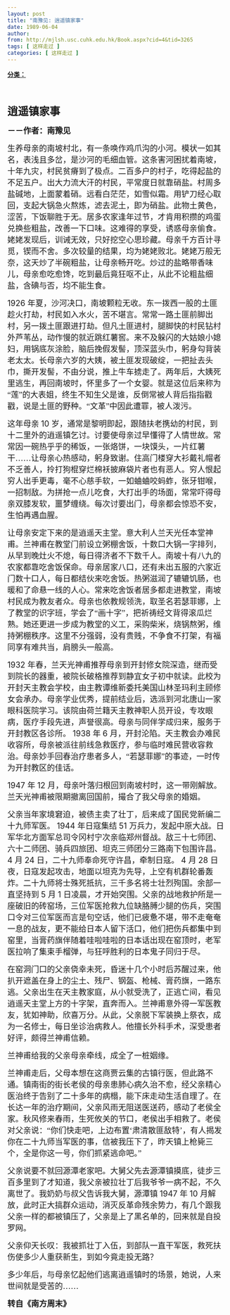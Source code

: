 ```yaml
---
layout: post
title: "南豫见: 逍遥镇家事"
date: 1989-06-04
author: 
from: http://mjlsh.usc.cuhk.edu.hk/Book.aspx?cid=4&tid=3265
tags: [ 这样走过 ]
categories: [ 这样走过 ]
---
```


<div style="margin: 15px 10px 10px 0px;">
 <div>
  <span id="ctl00_ContentPlaceHolder1_chapter1_SubjectLabel" style="font-weight:bold;text-decoration:underline;">
   分类：
  </span>
 </div>
 <!--[if gte mso 9]><xml>
 <o:OfficeDocumentSettings>
  <o:AllowPNG/>
 </o:OfficeDocumentSettings>
</xml><![endif]-->
 <!--[if gte mso 9]><xml>
 <w:WordDocument>
  <w:View>Normal</w:View>
  <w:Zoom>0</w:Zoom>
  <w:TrackMoves/>
  <w:TrackFormatting/>
  <w:PunctuationKerning/>
  <w:ValidateAgainstSchemas/>
  <w:SaveIfXMLInvalid>false</w:SaveIfXMLInvalid>
  <w:IgnoreMixedContent>false</w:IgnoreMixedContent>
  <w:AlwaysShowPlaceholderText>false</w:AlwaysShowPlaceholderText>
  <w:DoNotPromoteQF/>
  <w:LidThemeOther>EN-US</w:LidThemeOther>
  <w:LidThemeAsian>ZH-CN</w:LidThemeAsian>
  <w:LidThemeComplexScript>X-NONE</w:LidThemeComplexScript>
  <w:Compatibility>
   <w:BreakWrappedTables/>
   <w:SnapToGridInCell/>
   <w:WrapTextWithPunct/>
   <w:UseAsianBreakRules/>
   <w:DontGrowAutofit/>
   <w:SplitPgBreakAndParaMark/>
   <w:EnableOpenTypeKerning/>
   <w:DontFlipMirrorIndents/>
   <w:OverrideTableStyleHps/>
   <w:UseFELayout/>
  </w:Compatibility>
  <m:mathPr>
   <m:mathFont m:val="Cambria Math"/>
   <m:brkBin m:val="before"/>
   <m:brkBinSub m:val="&#45;-"/>
   <m:smallFrac m:val="off"/>
   <m:dispDef/>
   <m:lMargin m:val="0"/>
   <m:rMargin m:val="0"/>
   <m:defJc m:val="centerGroup"/>
   <m:wrapIndent m:val="1440"/>
   <m:intLim m:val="subSup"/>
   <m:naryLim m:val="undOvr"/>
  </m:mathPr></w:WordDocument>
</xml><![endif]-->
 <!--[if gte mso 9]><xml>
 <w:LatentStyles DefLockedState="false" DefUnhideWhenUsed="true"
  DefSemiHidden="true" DefQFormat="false" DefPriority="99"
  LatentStyleCount="276">
  <w:LsdException Locked="false" Priority="0" SemiHidden="false"
   UnhideWhenUsed="false" QFormat="true" Name="Normal"/>
  <w:LsdException Locked="false" Priority="9" SemiHidden="false"
   UnhideWhenUsed="false" QFormat="true" Name="heading 1"/>
  <w:LsdException Locked="false" Priority="9" QFormat="true" Name="heading 2"/>
  <w:LsdException Locked="false" Priority="0" QFormat="true" Name="heading 3"/>
  <w:LsdException Locked="false" Priority="9" QFormat="true" Name="heading 4"/>
  <w:LsdException Locked="false" Priority="9" QFormat="true" Name="heading 5"/>
  <w:LsdException Locked="false" Priority="9" QFormat="true" Name="heading 6"/>
  <w:LsdException Locked="false" Priority="9" QFormat="true" Name="heading 7"/>
  <w:LsdException Locked="false" Priority="9" QFormat="true" Name="heading 8"/>
  <w:LsdException Locked="false" Priority="9" QFormat="true" Name="heading 9"/>
  <w:LsdException Locked="false" Priority="39" Name="toc 1"/>
  <w:LsdException Locked="false" Priority="39" Name="toc 2"/>
  <w:LsdException Locked="false" Priority="39" Name="toc 3"/>
  <w:LsdException Locked="false" Priority="39" Name="toc 4"/>
  <w:LsdException Locked="false" Priority="39" Name="toc 5"/>
  <w:LsdException Locked="false" Priority="39" Name="toc 6"/>
  <w:LsdException Locked="false" Priority="39" Name="toc 7"/>
  <w:LsdException Locked="false" Priority="39" Name="toc 8"/>
  <w:LsdException Locked="false" Priority="39" Name="toc 9"/>
  <w:LsdException Locked="false" Priority="35" QFormat="true" Name="caption"/>
  <w:LsdException Locked="false" Priority="10" SemiHidden="false"
   UnhideWhenUsed="false" QFormat="true" Name="Title"/>
  <w:LsdException Locked="false" Priority="1" Name="Default Paragraph Font"/>
  <w:LsdException Locked="false" Priority="11" SemiHidden="false"
   UnhideWhenUsed="false" QFormat="true" Name="Subtitle"/>
  <w:LsdException Locked="false" Priority="22" SemiHidden="false"
   UnhideWhenUsed="false" QFormat="true" Name="Strong"/>
  <w:LsdException Locked="false" Priority="20" SemiHidden="false"
   UnhideWhenUsed="false" QFormat="true" Name="Emphasis"/>
  <w:LsdException Locked="false" Priority="59" SemiHidden="false"
   UnhideWhenUsed="false" Name="Table Grid"/>
  <w:LsdException Locked="false" UnhideWhenUsed="false" Name="Placeholder Text"/>
  <w:LsdException Locked="false" Priority="1" SemiHidden="false"
   UnhideWhenUsed="false" QFormat="true" Name="No Spacing"/>
  <w:LsdException Locked="false" Priority="60" SemiHidden="false"
   UnhideWhenUsed="false" Name="Light Shading"/>
  <w:LsdException Locked="false" Priority="61" SemiHidden="false"
   UnhideWhenUsed="false" Name="Light List"/>
  <w:LsdException Locked="false" Priority="62" SemiHidden="false"
   UnhideWhenUsed="false" Name="Light Grid"/>
  <w:LsdException Locked="false" Priority="63" SemiHidden="false"
   UnhideWhenUsed="false" Name="Medium Shading 1"/>
  <w:LsdException Locked="false" Priority="64" SemiHidden="false"
   UnhideWhenUsed="false" Name="Medium Shading 2"/>
  <w:LsdException Locked="false" Priority="65" SemiHidden="false"
   UnhideWhenUsed="false" Name="Medium List 1"/>
  <w:LsdException Locked="false" Priority="66" SemiHidden="false"
   UnhideWhenUsed="false" Name="Medium List 2"/>
  <w:LsdException Locked="false" Priority="67" SemiHidden="false"
   UnhideWhenUsed="false" Name="Medium Grid 1"/>
  <w:LsdException Locked="false" Priority="68" SemiHidden="false"
   UnhideWhenUsed="false" Name="Medium Grid 2"/>
  <w:LsdException Locked="false" Priority="69" SemiHidden="false"
   UnhideWhenUsed="false" Name="Medium Grid 3"/>
  <w:LsdException Locked="false" Priority="70" SemiHidden="false"
   UnhideWhenUsed="false" Name="Dark List"/>
  <w:LsdException Locked="false" Priority="71" SemiHidden="false"
   UnhideWhenUsed="false" Name="Colorful Shading"/>
  <w:LsdException Locked="false" Priority="72" SemiHidden="false"
   UnhideWhenUsed="false" Name="Colorful List"/>
  <w:LsdException Locked="false" Priority="73" SemiHidden="false"
   UnhideWhenUsed="false" Name="Colorful Grid"/>
  <w:LsdException Locked="false" Priority="60" SemiHidden="false"
   UnhideWhenUsed="false" Name="Light Shading Accent 1"/>
  <w:LsdException Locked="false" Priority="61" SemiHidden="false"
   UnhideWhenUsed="false" Name="Light List Accent 1"/>
  <w:LsdException Locked="false" Priority="62" SemiHidden="false"
   UnhideWhenUsed="false" Name="Light Grid Accent 1"/>
  <w:LsdException Locked="false" Priority="63" SemiHidden="false"
   UnhideWhenUsed="false" Name="Medium Shading 1 Accent 1"/>
  <w:LsdException Locked="false" Priority="64" SemiHidden="false"
   UnhideWhenUsed="false" Name="Medium Shading 2 Accent 1"/>
  <w:LsdException Locked="false" Priority="65" SemiHidden="false"
   UnhideWhenUsed="false" Name="Medium List 1 Accent 1"/>
  <w:LsdException Locked="false" UnhideWhenUsed="false" Name="Revision"/>
  <w:LsdException Locked="false" Priority="34" SemiHidden="false"
   UnhideWhenUsed="false" QFormat="true" Name="List Paragraph"/>
  <w:LsdException Locked="false" Priority="29" SemiHidden="false"
   UnhideWhenUsed="false" QFormat="true" Name="Quote"/>
  <w:LsdException Locked="false" Priority="30" SemiHidden="false"
   UnhideWhenUsed="false" QFormat="true" Name="Intense Quote"/>
  <w:LsdException Locked="false" Priority="66" SemiHidden="false"
   UnhideWhenUsed="false" Name="Medium List 2 Accent 1"/>
  <w:LsdException Locked="false" Priority="67" SemiHidden="false"
   UnhideWhenUsed="false" Name="Medium Grid 1 Accent 1"/>
  <w:LsdException Locked="false" Priority="68" SemiHidden="false"
   UnhideWhenUsed="false" Name="Medium Grid 2 Accent 1"/>
  <w:LsdException Locked="false" Priority="69" SemiHidden="false"
   UnhideWhenUsed="false" Name="Medium Grid 3 Accent 1"/>
  <w:LsdException Locked="false" Priority="70" SemiHidden="false"
   UnhideWhenUsed="false" Name="Dark List Accent 1"/>
  <w:LsdException Locked="false" Priority="71" SemiHidden="false"
   UnhideWhenUsed="false" Name="Colorful Shading Accent 1"/>
  <w:LsdException Locked="false" Priority="72" SemiHidden="false"
   UnhideWhenUsed="false" Name="Colorful List Accent 1"/>
  <w:LsdException Locked="false" Priority="73" SemiHidden="false"
   UnhideWhenUsed="false" Name="Colorful Grid Accent 1"/>
  <w:LsdException Locked="false" Priority="60" SemiHidden="false"
   UnhideWhenUsed="false" Name="Light Shading Accent 2"/>
  <w:LsdException Locked="false" Priority="61" SemiHidden="false"
   UnhideWhenUsed="false" Name="Light List Accent 2"/>
  <w:LsdException Locked="false" Priority="62" SemiHidden="false"
   UnhideWhenUsed="false" Name="Light Grid Accent 2"/>
  <w:LsdException Locked="false" Priority="63" SemiHidden="false"
   UnhideWhenUsed="false" Name="Medium Shading 1 Accent 2"/>
  <w:LsdException Locked="false" Priority="64" SemiHidden="false"
   UnhideWhenUsed="false" Name="Medium Shading 2 Accent 2"/>
  <w:LsdException Locked="false" Priority="65" SemiHidden="false"
   UnhideWhenUsed="false" Name="Medium List 1 Accent 2"/>
  <w:LsdException Locked="false" Priority="66" SemiHidden="false"
   UnhideWhenUsed="false" Name="Medium List 2 Accent 2"/>
  <w:LsdException Locked="false" Priority="67" SemiHidden="false"
   UnhideWhenUsed="false" Name="Medium Grid 1 Accent 2"/>
  <w:LsdException Locked="false" Priority="68" SemiHidden="false"
   UnhideWhenUsed="false" Name="Medium Grid 2 Accent 2"/>
  <w:LsdException Locked="false" Priority="69" SemiHidden="false"
   UnhideWhenUsed="false" Name="Medium Grid 3 Accent 2"/>
  <w:LsdException Locked="false" Priority="70" SemiHidden="false"
   UnhideWhenUsed="false" Name="Dark List Accent 2"/>
  <w:LsdException Locked="false" Priority="71" SemiHidden="false"
   UnhideWhenUsed="false" Name="Colorful Shading Accent 2"/>
  <w:LsdException Locked="false" Priority="72" SemiHidden="false"
   UnhideWhenUsed="false" Name="Colorful List Accent 2"/>
  <w:LsdException Locked="false" Priority="73" SemiHidden="false"
   UnhideWhenUsed="false" Name="Colorful Grid Accent 2"/>
  <w:LsdException Locked="false" Priority="60" SemiHidden="false"
   UnhideWhenUsed="false" Name="Light Shading Accent 3"/>
  <w:LsdException Locked="false" Priority="61" SemiHidden="false"
   UnhideWhenUsed="false" Name="Light List Accent 3"/>
  <w:LsdException Locked="false" Priority="62" SemiHidden="false"
   UnhideWhenUsed="false" Name="Light Grid Accent 3"/>
  <w:LsdException Locked="false" Priority="63" SemiHidden="false"
   UnhideWhenUsed="false" Name="Medium Shading 1 Accent 3"/>
  <w:LsdException Locked="false" Priority="64" SemiHidden="false"
   UnhideWhenUsed="false" Name="Medium Shading 2 Accent 3"/>
  <w:LsdException Locked="false" Priority="65" SemiHidden="false"
   UnhideWhenUsed="false" Name="Medium List 1 Accent 3"/>
  <w:LsdException Locked="false" Priority="66" SemiHidden="false"
   UnhideWhenUsed="false" Name="Medium List 2 Accent 3"/>
  <w:LsdException Locked="false" Priority="67" SemiHidden="false"
   UnhideWhenUsed="false" Name="Medium Grid 1 Accent 3"/>
  <w:LsdException Locked="false" Priority="68" SemiHidden="false"
   UnhideWhenUsed="false" Name="Medium Grid 2 Accent 3"/>
  <w:LsdException Locked="false" Priority="69" SemiHidden="false"
   UnhideWhenUsed="false" Name="Medium Grid 3 Accent 3"/>
  <w:LsdException Locked="false" Priority="70" SemiHidden="false"
   UnhideWhenUsed="false" Name="Dark List Accent 3"/>
  <w:LsdException Locked="false" Priority="71" SemiHidden="false"
   UnhideWhenUsed="false" Name="Colorful Shading Accent 3"/>
  <w:LsdException Locked="false" Priority="72" SemiHidden="false"
   UnhideWhenUsed="false" Name="Colorful List Accent 3"/>
  <w:LsdException Locked="false" Priority="73" SemiHidden="false"
   UnhideWhenUsed="false" Name="Colorful Grid Accent 3"/>
  <w:LsdException Locked="false" Priority="60" SemiHidden="false"
   UnhideWhenUsed="false" Name="Light Shading Accent 4"/>
  <w:LsdException Locked="false" Priority="61" SemiHidden="false"
   UnhideWhenUsed="false" Name="Light List Accent 4"/>
  <w:LsdException Locked="false" Priority="62" SemiHidden="false"
   UnhideWhenUsed="false" Name="Light Grid Accent 4"/>
  <w:LsdException Locked="false" Priority="63" SemiHidden="false"
   UnhideWhenUsed="false" Name="Medium Shading 1 Accent 4"/>
  <w:LsdException Locked="false" Priority="64" SemiHidden="false"
   UnhideWhenUsed="false" Name="Medium Shading 2 Accent 4"/>
  <w:LsdException Locked="false" Priority="65" SemiHidden="false"
   UnhideWhenUsed="false" Name="Medium List 1 Accent 4"/>
  <w:LsdException Locked="false" Priority="66" SemiHidden="false"
   UnhideWhenUsed="false" Name="Medium List 2 Accent 4"/>
  <w:LsdException Locked="false" Priority="67" SemiHidden="false"
   UnhideWhenUsed="false" Name="Medium Grid 1 Accent 4"/>
  <w:LsdException Locked="false" Priority="68" SemiHidden="false"
   UnhideWhenUsed="false" Name="Medium Grid 2 Accent 4"/>
  <w:LsdException Locked="false" Priority="69" SemiHidden="false"
   UnhideWhenUsed="false" Name="Medium Grid 3 Accent 4"/>
  <w:LsdException Locked="false" Priority="70" SemiHidden="false"
   UnhideWhenUsed="false" Name="Dark List Accent 4"/>
  <w:LsdException Locked="false" Priority="71" SemiHidden="false"
   UnhideWhenUsed="false" Name="Colorful Shading Accent 4"/>
  <w:LsdException Locked="false" Priority="72" SemiHidden="false"
   UnhideWhenUsed="false" Name="Colorful List Accent 4"/>
  <w:LsdException Locked="false" Priority="73" SemiHidden="false"
   UnhideWhenUsed="false" Name="Colorful Grid Accent 4"/>
  <w:LsdException Locked="false" Priority="60" SemiHidden="false"
   UnhideWhenUsed="false" Name="Light Shading Accent 5"/>
  <w:LsdException Locked="false" Priority="61" SemiHidden="false"
   UnhideWhenUsed="false" Name="Light List Accent 5"/>
  <w:LsdException Locked="false" Priority="62" SemiHidden="false"
   UnhideWhenUsed="false" Name="Light Grid Accent 5"/>
  <w:LsdException Locked="false" Priority="63" SemiHidden="false"
   UnhideWhenUsed="false" Name="Medium Shading 1 Accent 5"/>
  <w:LsdException Locked="false" Priority="64" SemiHidden="false"
   UnhideWhenUsed="false" Name="Medium Shading 2 Accent 5"/>
  <w:LsdException Locked="false" Priority="65" SemiHidden="false"
   UnhideWhenUsed="false" Name="Medium List 1 Accent 5"/>
  <w:LsdException Locked="false" Priority="66" SemiHidden="false"
   UnhideWhenUsed="false" Name="Medium List 2 Accent 5"/>
  <w:LsdException Locked="false" Priority="67" SemiHidden="false"
   UnhideWhenUsed="false" Name="Medium Grid 1 Accent 5"/>
  <w:LsdException Locked="false" Priority="68" SemiHidden="false"
   UnhideWhenUsed="false" Name="Medium Grid 2 Accent 5"/>
  <w:LsdException Locked="false" Priority="69" SemiHidden="false"
   UnhideWhenUsed="false" Name="Medium Grid 3 Accent 5"/>
  <w:LsdException Locked="false" Priority="70" SemiHidden="false"
   UnhideWhenUsed="false" Name="Dark List Accent 5"/>
  <w:LsdException Locked="false" Priority="71" SemiHidden="false"
   UnhideWhenUsed="false" Name="Colorful Shading Accent 5"/>
  <w:LsdException Locked="false" Priority="72" SemiHidden="false"
   UnhideWhenUsed="false" Name="Colorful List Accent 5"/>
  <w:LsdException Locked="false" Priority="73" SemiHidden="false"
   UnhideWhenUsed="false" Name="Colorful Grid Accent 5"/>
  <w:LsdException Locked="false" Priority="60" SemiHidden="false"
   UnhideWhenUsed="false" Name="Light Shading Accent 6"/>
  <w:LsdException Locked="false" Priority="61" SemiHidden="false"
   UnhideWhenUsed="false" Name="Light List Accent 6"/>
  <w:LsdException Locked="false" Priority="62" SemiHidden="false"
   UnhideWhenUsed="false" Name="Light Grid Accent 6"/>
  <w:LsdException Locked="false" Priority="63" SemiHidden="false"
   UnhideWhenUsed="false" Name="Medium Shading 1 Accent 6"/>
  <w:LsdException Locked="false" Priority="64" SemiHidden="false"
   UnhideWhenUsed="false" Name="Medium Shading 2 Accent 6"/>
  <w:LsdException Locked="false" Priority="65" SemiHidden="false"
   UnhideWhenUsed="false" Name="Medium List 1 Accent 6"/>
  <w:LsdException Locked="false" Priority="66" SemiHidden="false"
   UnhideWhenUsed="false" Name="Medium List 2 Accent 6"/>
  <w:LsdException Locked="false" Priority="67" SemiHidden="false"
   UnhideWhenUsed="false" Name="Medium Grid 1 Accent 6"/>
  <w:LsdException Locked="false" Priority="68" SemiHidden="false"
   UnhideWhenUsed="false" Name="Medium Grid 2 Accent 6"/>
  <w:LsdException Locked="false" Priority="69" SemiHidden="false"
   UnhideWhenUsed="false" Name="Medium Grid 3 Accent 6"/>
  <w:LsdException Locked="false" Priority="70" SemiHidden="false"
   UnhideWhenUsed="false" Name="Dark List Accent 6"/>
  <w:LsdException Locked="false" Priority="71" SemiHidden="false"
   UnhideWhenUsed="false" Name="Colorful Shading Accent 6"/>
  <w:LsdException Locked="false" Priority="72" SemiHidden="false"
   UnhideWhenUsed="false" Name="Colorful List Accent 6"/>
  <w:LsdException Locked="false" Priority="73" SemiHidden="false"
   UnhideWhenUsed="false" Name="Colorful Grid Accent 6"/>
  <w:LsdException Locked="false" Priority="19" SemiHidden="false"
   UnhideWhenUsed="false" QFormat="true" Name="Subtle Emphasis"/>
  <w:LsdException Locked="false" Priority="21" SemiHidden="false"
   UnhideWhenUsed="false" QFormat="true" Name="Intense Emphasis"/>
  <w:LsdException Locked="false" Priority="31" SemiHidden="false"
   UnhideWhenUsed="false" QFormat="true" Name="Subtle Reference"/>
  <w:LsdException Locked="false" Priority="32" SemiHidden="false"
   UnhideWhenUsed="false" QFormat="true" Name="Intense Reference"/>
  <w:LsdException Locked="false" Priority="33" SemiHidden="false"
   UnhideWhenUsed="false" QFormat="true" Name="Book Title"/>
  <w:LsdException Locked="false" Priority="37" Name="Bibliography"/>
  <w:LsdException Locked="false" Priority="39" QFormat="true" Name="TOC Heading"/>
 </w:LatentStyles>
</xml><![endif]-->
 <!--[if gte mso 10]>
<style>
 /* Style Definitions */
table.MsoNormalTable
	{mso-style-name:"Table Normal";
	mso-tstyle-rowband-size:0;
	mso-tstyle-colband-size:0;
	mso-style-noshow:yes;
	mso-style-priority:99;
	mso-style-parent:"";
	mso-padding-alt:0in 5.4pt 0in 5.4pt;
	mso-para-margin:0in;
	mso-para-margin-bottom:.0001pt;
	mso-pagination:widow-orphan;
	font-size:10.5pt;
	mso-bidi-font-size:11.0pt;
	font-family:Calibri;
	mso-ascii-font-family:Calibri;
	mso-ascii-theme-font:minor-latin;
	mso-hansi-font-family:Calibri;
	mso-hansi-theme-font:minor-latin;
	mso-font-kerning:1.0pt;
	mso-fareast-language:ZH-CN;}
</style>
<![endif]-->
 <!--StartFragment-->
 <p align="left" class="MsoNormal">
  <b>
   <span style="font-size: 18pt; font-family: 宋体;">
    <br/>
   </span>
  </b>
 </p>
 <p align="left" class="MsoNormal">
  <b>
   <span style="font-size: 18pt; font-family: 宋体;">
    逍遥镇家事
   </span>
  </b>
  <span style="font-size: 13.5pt;">
   <o:p>
   </o:p>
  </span>
 </p>
 <p align="left" class="MsoNormal">
  <b>
   <span lang="ZH-CN" style="font-size: 13.5pt; font-family: 宋体;">
    －－作者：南豫见
   </span>
  </b>
  <span style="font-size: 13.5pt;">
   <o:p>
   </o:p>
  </span>
 </p>
 <p align="left" class="MsoNormal">
  <span style="font-size: 13.5pt;">
   <o:p>
   </o:p>
  </span>
 </p>
 <p align="left" class="MsoNormal">
  <span lang="ZH-CN" style="font-size: 13.5pt; font-family: 宋体;">
   生养母亲的南坡村北，有一条唤作鸡爪沟的小河。模状一如其名，表浅且多岔，是沙河的毛细血管。这条害河困扰着南坡，十年九灾，村民贫瘠到了极点。二百多户的村子，吃得起盐的不足五户。出大力流大汗的村民，平常度日就靠硝盐。村周多盐碱地，上面蒙着硝。远看白茫茫，如雪似霜。用铲刀经心取回，支起大锅急火熬炼，滤去泥土，即为硝盐。此物土黄色，涩苦，下饭聊胜于无。居多农家逢年过节，才肯用积攒的鸡蛋兑换些粗盐，改善一下口味。这难得的享受，诱惑母亲偷食。姥姥发现后，训诫无效，只好挖空心思珍藏。母亲千方百计寻觅，锲而不舍。多次较量的结果，均为姥姥败北。姥姥万般无奈，这天炒了半碗粗盐，让母亲畅开吃。炒过的盐略带香味儿，母亲愈吃愈馋，吃到最后竟狂呕不止，从此不论粗盐细盐，含碘与否，均不能生食。
  </span>
  <span style="font-size: 13.5pt;">
   <o:p>
   </o:p>
  </span>
 </p>
 <p align="left" class="MsoNormal">
  <span style="font-size: 13.5pt;">
   1926
  </span>
  <span lang="ZH-CN" style="font-size: 13.5pt; font-family: 宋体;">
   年夏，沙河决口，南坡颗粒无收。东一拨西一股的土匪趁火打劫，村民如入水火，苦不堪言。常常一路土匪前脚出村，另一拨土匪跟进打劫。但凡土匪进村，腿脚快的村民钻村外芦苇丛，动作慢的就近跳红薯窖。来不及躲闪的大姑娘小媳妇，用锅底灰涂脸，脑后挽假发髻，顶深蓝头巾，躬身勾背装老太太。长母亲六岁的大姨，被土匪发现破绽，一把扯去头巾，撕开发髻，不由分说，推上牛车掳走了。两年后，大姨死里逃生，再回南坡时，怀里多了一个女婴。就是这位后来称为“莲”的大表姐，终生不知生父是谁，反倒常被人背后指指戳戳，说是土匪的野种。“文革”中因此遭罪，被人泼污。
  </span>
  <span style="font-size: 13.5pt;">
   <o:p>
   </o:p>
  </span>
 </p>
 <p align="left" class="MsoNormal">
  <span lang="ZH-CN" style="font-size: 13.5pt; font-family: 宋体;">
   这年母亲
  </span>
  <span style="font-size: 13.5pt;">
   10
  </span>
  <span lang="ZH-CN" style="font-size: 13.5pt; font-family: 宋体;">
   岁，通常是黎明即起，跟随扶老携幼的村民，到十二里外的逍遥镇乞讨。讨要使母亲过早懂得了人情世故。常常因一碗热乎乎的稀饭，一张烙饼，一块馍头，一片红薯干……让母亲心热感动，躬身致谢。住高门楼穿大衫戴礼帽者不乏善人，拎打狗棍穿烂棉袄披麻袋片者也有恶人。穷人恨起穷人出手更毒，毫不心慈手软，一如蛐蛐咬蚂蚱，张牙钳喉，一招制敌。为拼抢一点儿吃食，大打出手的场面，常常吓得母亲双膝发软，噩梦缠绕。每次讨要出门，母亲都会惊恐不安，生怕再遇血腥。
  </span>
  <span style="font-size: 13.5pt;">
   <o:p>
   </o:p>
  </span>
 </p>
 <p align="left" class="MsoNormal">
  <span lang="ZH-CN" style="font-size: 13.5pt; font-family: 宋体;">
   让母亲安定下来的是逍遥天主堂。意大利人兰天光任本堂神甫。兰神甫在教堂门前设立粥棚舍饭，十数口大锅一字排列，从早到晚灶火不熄，每日得济者不下数千人。南坡十有八九的农家都靠吃舍饭保命。母亲居家八口，还有未出五服的六家近门数十口人，每日都结伙来吃舍饭。热粥滋润了辘辘饥肠，也暖和了命悬一线的人心。常来吃舍饭者居多都走进教堂，南坡村民成为教友者众。母亲也依教规领洗，取圣名若瑟菲娜，上了教堂的识字班，学会了“画十字”，把祈祷经文背得滚瓜烂熟。她还更进一步成为教堂的义工，采购柴米，烧锅熬粥，维持粥棚秩序。这里不分强弱，没有贵贱，不争食不打架，有福同享有难共当，肩膀头一般高。
  </span>
  <span style="font-size: 13.5pt;">
   <o:p>
   </o:p>
  </span>
 </p>
 <p align="left" class="MsoNormal">
  <span style="font-size: 13.5pt;">
   1932
  </span>
  <span lang="ZH-CN" style="font-size: 13.5pt; font-family: 宋体;">
   年春，兰天光神甫推荐母亲到开封修女院深造，继而受到院长的器重，被院长破格推荐到静宜女子初中就读。此校为开封天主教会学校，由主教谭维新委托美国山林圣玛利主顾修女会承办。母亲学业优秀，提前结业后，选派到河北唐山一家眼科医院学习。该院由荷兰籍天主教神职人员开设，专攻眼病，医疗手段先进，声誉很高。母亲与同伴学成归来，服务于开封教区各诊所。
  </span>
  <span style="font-size: 13.5pt;">
   1938
  </span>
  <span lang="ZH-CN" style="font-size: 13.5pt; font-family: 宋体;">
   年
  </span>
  <span style="font-size: 13.5pt;">
   6
  </span>
  <span lang="ZH-CN" style="font-size: 13.5pt; font-family: 宋体;">
   月，开封沦陷。天主教会办难民收容所，母亲被派往前线急救医疗，参与临时难民营收容救治。母亲妙手回春治疗患者多人，“若瑟菲娜”的事迹，一时传为开封教区的佳话。
  </span>
  <span style="font-size: 13.5pt;">
   <o:p>
   </o:p>
  </span>
 </p>
 <p align="left" class="MsoNormal">
  <span style="font-size: 13.5pt;">
   1947
  </span>
  <span lang="ZH-CN" style="font-size: 13.5pt; font-family: 宋体;">
   年
  </span>
  <span style="font-size: 13.5pt;">
   12
  </span>
  <span lang="ZH-CN" style="font-size: 13.5pt; font-family: 宋体;">
   月，母亲叶落归根回到南坡村时，这一带刚解放。兰天光神甫被限期撤离回国前，撮合了我父母亲的婚姻。
  </span>
  <span style="font-size: 13.5pt;">
   <o:p>
   </o:p>
  </span>
 </p>
 <p align="left" class="MsoNormal">
  <span lang="ZH-CN" style="font-size: 13.5pt; font-family: 宋体;">
   父亲当年家境窘迫，被债主卖了壮丁，后来成了国民党新编二十九师军医。
  </span>
  <span style="font-size: 13.5pt;">
   1944
  </span>
  <span lang="ZH-CN" style="font-size: 13.5pt; font-family: 宋体;">
   年日寇集结
  </span>
  <span style="font-size: 13.5pt;">
   51
  </span>
  <span lang="ZH-CN" style="font-size: 13.5pt; font-family: 宋体;">
   万兵力，发起中原大战。日军华北方面军总司令冈村宁次亲临郑州督战。敌三十七师团、六十二师团、骑兵四旅团、坦克三师团分三路南下包围许昌。
  </span>
  <span style="font-size: 13.5pt;">
   4
  </span>
  <span lang="ZH-CN" style="font-size: 13.5pt; font-family: 宋体;">
   月
  </span>
  <span style="font-size: 13.5pt;">
   24
  </span>
  <span lang="ZH-CN" style="font-size: 13.5pt; font-family: 宋体;">
   日，二十九师奉命死守许昌，牵制日寇。
  </span>
  <span style="font-size: 13.5pt;">
   4
  </span>
  <span lang="ZH-CN" style="font-size: 13.5pt; font-family: 宋体;">
   月
  </span>
  <span style="font-size: 13.5pt;">
   28
  </span>
  <span lang="ZH-CN" style="font-size: 13.5pt; font-family: 宋体;">
   日夜，日寇发起攻击，地面以坦克为先导，上空有机群轮番轰炸。二十九师将士殊死抵抗，三千多名将士壮烈殉国。余部一直坚持到
  </span>
  <span style="font-size: 13.5pt;">
   5
  </span>
  <span lang="ZH-CN" style="font-size: 13.5pt; font-family: 宋体;">
   月
  </span>
  <span style="font-size: 13.5pt;">
   1
  </span>
  <span lang="ZH-CN" style="font-size: 13.5pt; font-family: 宋体;">
   日凌晨，才开始突围。父亲的战地救护所是一座破旧的砖窑场，三位军医抢救九位缺胳膊少腿的伤兵，突围口令对三位军医而言是句空话，他们已疲惫不堪，带不走奄奄一息的战友，更不能给日本人留下活口，他们把伤兵都集中到窑里，当膏药旗伴随着哇啦哇啦的日本话出现在窑顶时，老军医拉响了集束手榴弹，与狂呼胜利的日本鬼子同归于尽。
  </span>
  <span style="font-size: 13.5pt;">
   <o:p>
   </o:p>
  </span>
 </p>
 <p align="left" class="MsoNormal">
  <span lang="ZH-CN" style="font-size: 13.5pt; font-family: 宋体;">
   在窑洞门口的父亲侥幸未死，昏迷十几个小时后苏醒过来，他扒开遮盖在身上的尘土、残尸、钢盔、枪械、膏药旗，一路东逃。父亲出生在天主教家庭，从小就受洗了，正逃亡间，看见逍遥天主堂上方的十字架，直奔而入。兰神甫意外得一军医教友，犹如神助，欣喜万分。从此，父亲脱下军装换上祭衣，成为一名修士，每日坐诊治病救人。他擅长外科手术，深受患者好评，颇得兰神甫信赖。
  </span>
  <span style="font-size: 13.5pt;">
   <o:p>
   </o:p>
  </span>
 </p>
 <p align="left" class="MsoNormal">
  <span lang="ZH-CN" style="font-size: 13.5pt; font-family: 宋体;">
   兰神甫给我的父亲母亲牵线，成全了一桩姻缘。
  </span>
  <span style="font-size: 13.5pt;">
   <o:p>
   </o:p>
  </span>
 </p>
 <p align="left" class="MsoNormal">
  <span lang="ZH-CN" style="font-size: 13.5pt; font-family: 宋体;">
   兰神甫走后，父母本想在这商贾云集的古镇行医，但此路不通。镇南街的街长老侯的母亲患肺心病久治不愈，经父亲精心医治终于告别了二十多年的病榻，能下床走动生活自理了。在长达一年的治疗期间，父亲风雨无阻送医送药，感动了老侯全家。秋风修来春雨，生死攸关的节口，老侯出手相救了。老侯对父亲说：“你们快走吧，上边布置‘肃清散匪敌特’，有人揭发你在二十九师当军医的事，信被我压下了，昨天镇上枪毙三个，全是你这一号，你们抓紧逃命吧。”
  </span>
  <span style="font-size: 13.5pt;">
   <o:p>
   </o:p>
  </span>
 </p>
 <p align="left" class="MsoNormal">
  <span lang="ZH-CN" style="font-size: 13.5pt; font-family: 宋体;">
   父亲说要不就回源潭老家吧。大舅父先去源潭镇摸底，徒步三百多里到了才知道，我父亲被拉壮丁后我爷爷一病不起，不久离世了。我奶奶与叔父告诉我大舅，源潭镇
  </span>
  <span style="font-size: 13.5pt;">
   1947
  </span>
  <span lang="ZH-CN" style="font-size: 13.5pt; font-family: 宋体;">
   年
  </span>
  <span style="font-size: 13.5pt;">
   10
  </span>
  <span lang="ZH-CN" style="font-size: 13.5pt; font-family: 宋体;">
   月解放，此时正大搞群众运动，消灭反革命残余势力，有几个跟我父亲一样的都被镇压了，父亲是上了黑名单的，回来就是自投罗网。
  </span>
  <span style="font-size: 13.5pt;">
   <o:p>
   </o:p>
  </span>
 </p>
 <p align="left" class="MsoNormal">
  <span lang="ZH-CN" style="font-size: 13.5pt; font-family: 宋体;">
   父亲仰天长叹：我被抓壮丁入伍，到部队一直干军医，救死扶伤使多少人重获新生，到如今竟走投无路？
  </span>
  <span style="font-size: 13.5pt;">
   <o:p>
   </o:p>
  </span>
 </p>
 <p align="left" class="MsoNormal">
  <span lang="ZH-CN" style="font-size: 13.5pt; font-family: 宋体;">
   多少年后，与母亲忆起他们逃离逍遥镇时的场景，她说，人来世间就是受苦的……
  </span>
  <span style="font-size: 13.5pt;">
   <o:p>
   </o:p>
  </span>
 </p>
 <p align="left" class="MsoNormal">
  <span style="font-size: 13.5pt;">
   <o:p>
   </o:p>
  </span>
 </p>
 <p align="left" class="MsoNormal">
  <b>
   <span lang="ZH-CN" style="font-size: 13.5pt; font-family: 宋体;">
    转自《南方周末》
   </span>
  </b>
  <span style="font-size: 13.5pt;">
   <o:p>
   </o:p>
  </span>
 </p>
 <p class="MsoNormal">
  <o:p>
  </o:p>
 </p>
 <!--EndFragment-->
</div>


